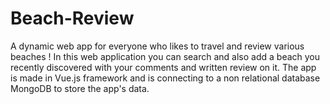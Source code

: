 # Beach-Review

A dynamic web app for everyone who likes to travel and review various beaches ! In this web application you can search and also add a beach you recently discovered with your comments and written review on it. The app is made in Vue.js framework and is connecting to a non relational database MongoDB to store the app's data.
